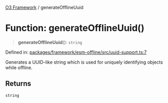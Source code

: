[O3 Framework](../API.md) / generateOfflineUuid

# Function: generateOfflineUuid()

> **generateOfflineUuid**(): `string`

Defined in: [packages/framework/esm-offline/src/uuid-support.ts:7](https://github.com/openmrs/openmrs-esm-core/blob/85cde3ce59cd3d29230c98040a3f53525e808725/packages/framework/esm-offline/src/uuid-support.ts#L7)

Generates a UUID-like string which is used for uniquely identifying objects while offline.

## Returns

`string`
